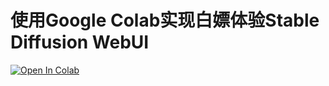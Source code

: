 # 使用Google Colab实现白嫖体验Stable Diffusion WebUI

[![Open In Colab](https://colab.research.google.com/assets/colab-badge.svg)](https://colab.research.google.com/github/1072937748/Google-Drive-SD-WebUI/blob/master/webui.ipynb) 